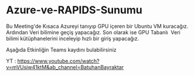 # Azure-ve-RAPIDS-Sunumu

Bu Meeting'de Kısaca Azureyi tanıyıp GPU içeren bir Ubuntu VM kuracağız. Ardından Veri bilimine geçiş yapacağız. Son olarak ise GPU Tabanlı  Veri bilimi kütüphanelerini inceleyip hızlı bir giriş yapacağız.

Aşağıda Etkinliğin Teams kaydını bulabilirsiniz

YT : https://www.youtube.com/watch?v=mVUsjw41ktM&ab_channel=BatuhanBayraktar
